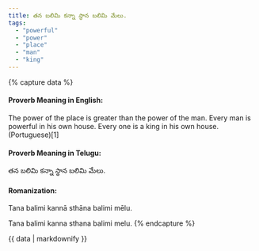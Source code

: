 ```yaml
---
title: తన బలిమి కన్నా స్థాన బలిమి మేలు.
tags:
  - "powerful"
  - "power"
  - "place"
  - "man"
  - "king"
---
```


{% capture data %}
#### Proverb Meaning in English:
The power of the place is greater than the power of the man.
Every man is powerful in his own house.
Every one is a king in his own house. (Portuguese)[1]

#### Proverb Meaning in Telugu:
తన బలిమి కన్నా స్థాన బలిమి మేలు.

#### Romanization:
Tana balimi kannā sthāna balimi mēlu.

Tana balimi kanna sthana balimi melu.
{% endcapture %}

{{ data | markdownify }}

